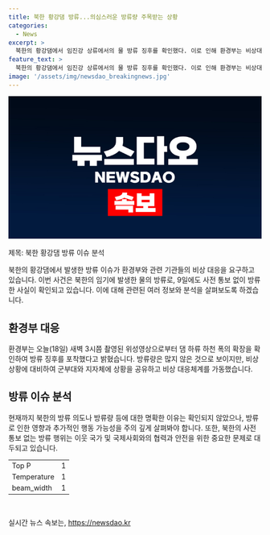 ```yaml
---
title: 북한 황강댐 방류...의심스러운 방류량 주목받는 상황
categories:
  - News
excerpt: >
  북한의 황강댐에서 임진강 상류에서의 물 방류 징후를 확인했다. 이로 인해 환경부는 비상대응체계를 가동하고, 군부대와 지자체에 상황을 공유했다. 지난 9일에도 미리 통보 없이 방류한 적이 있는데, 이번 방류량은 적은 편으로 추정된다. (150자)
feature_text: >
  북한의 황강댐에서 임진강 상류에서의 물 방류 징후를 확인했다. 이로 인해 환경부는 비상대응체계를 가동하고, 군부대와 지자체에 상황을 공유했다. 지난 9일에도 미리 통보 없이 방류한 적이 있는데, 이번 방류량은 적은 편으로 추정된다. (150자)
image: '/assets/img/newsdao_breakingnews.jpg'
---
```


<p><img src="/assets/img/newsdao_breakingnews.jpg" alt="implanttips 속보" /></p>

<p>제목: 북한 황강댐 방류 이슈 분석</p>

<p>북한의 황강댐에서 발생한 방류 이슈가 환경부와 관련 기관들의 비상 대응을 요구하고 있습니다. 이번 사건은 북한의 임기에 발생한 물의 방류로, 9일에도 사전 통보 없이 방류한 사실이 확인되고 있습니다. 이에 대해 관련된 여러 정보와 분석을 살펴보도록 하겠습니다. </p>

<h2 data-ke-size="size26">환경부 대응</h2>

<p>환경부는 오늘(18일) 새벽 3시쯤 촬영된 위성영상으로부터 댐 하류 하천 폭의 확장을 확인하여 방류 징후를 포착했다고 밝혔습니다. 방류량은 많지 않은 것으로 보이지만, 비상 상황에 대비하여 군부대와 지자체에 상황을 공유하고 비상 대응체계를 가동했습니다.</p>

<h2 data-ke-size="size26">방류 이슈 분석</h2>

<p>현재까지 북한의 방류 의도나 방류량 등에 대한 명확한 이유는 확인되지 않았으나, 방류로 인한 영향과 추가적인 행동 가능성을 주의 깊게 살펴봐야 합니다. 또한, 북한의 사전 통보 없는 방류 행위는 이웃 국가 및 국제사회와의 협력과 안전을 위한 중요한 문제로 대두되고 있습니다.</p>

<table>
  <tr>
    <td>Top P</td>
    <td>1</td>
  </tr>
  <tr>
    <td>Temperature</td>
    <td>1</td>
  </tr>
  <tr>
    <td>beam_width</td>
    <td>1</td>
  </tr>
</table>

<p data-ke-size="size16">&nbsp;</p>
실시간 뉴스 속보는, <a href="https://newsdao.kr" rel="dofollow">https://newsdao.kr</a>


